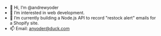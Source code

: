 - 👋 Hi, I’m @andrewyoder
- 👀 I’m interested in web development.
- 🌱 I’m currently building a Node.js API to record "restock alert" emails for a Shopify site.
- 📫 Email: anyoder@duck.com

<!---
andrewyoder/andrewyoder is a ✨ special ✨ repository because its `README.md` (this file) appears on your GitHub profile.
You can click the Preview link to take a look at your changes.
--->
